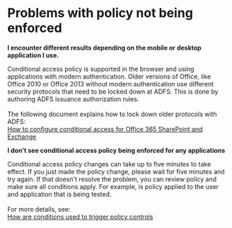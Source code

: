 <properties
    pageTitle="Problems with policy not being enforced"
    description="Problems with policy not being enforced"
    service="microsoft.aad"
    resource="Microsoft_AAD_IAM"
    authors="jcardena"
    displayOrder="3"
    selfHelpType="resource"
    supportTopicIds=""
    resourceTags="conditionalaccess_overview"
    productPesIds=""
    cloudEnvironments="public, Fairfax"
	articleId="14fe722d-a90d-40f1-86d7-da02e95348ce"
	ownershipId="AzureIdentity_User"
/>

# Problems with policy not being enforced


**I encounter different results depending on the mobile or desktop application I use.**

Conditional access policy is supported in the browser and using applications with modern authentication. Older versions of Office, like Office 2010 or Office 2013 without modern authentication use different security protocols that need to be locked down at ADFS. This is done by authoring ADFS issuance authorization rules.
<br><br>
The following document explains how to lock down older protocols with ADFS:
<br>
[How to configure conditional access for Office 365 SharePoint and Exchange](http://aka.ms/csforexchange)


**I don't see conditional access policy being enforced for any applications**

Conditional access policy changes can take up to five minutes to take effect. If you just made the policy change, please wait for five minutes and try again. If that doesn't resolve the problem, you can review policy and make sure all conditions apply. For example, is policy applied to the user and application that is being tested.
<br><br>
For more details, see:
<br>
[How are conditions used to trigger policy controls](https://docs.microsoft.com/azure/active-directory/active-directory-conditional-access-azure-portal)

